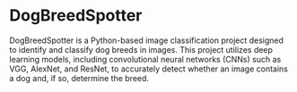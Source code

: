 # DogBreedSpotter
DogBreedSpotter is a Python-based image classification project designed to identify and classify dog breeds in images. This project utilizes deep learning models, including convolutional neural networks (CNNs) such as VGG, AlexNet, and ResNet, to accurately detect whether an image contains a dog and, if so, determine the breed.
